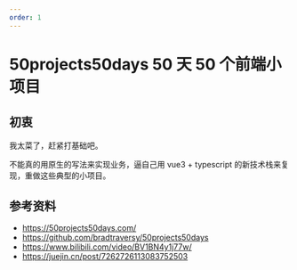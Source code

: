 ```yaml
---
order: 1
---
```


# 50projects50days 50 天 50 个前端小项目

## 初衷

我太菜了，赶紧打基础吧。

不能真的用原生的写法来实现业务，逼自己用 vue3 + typescript 的新技术栈来复现，重做这些典型的小项目。

## 参考资料

- https://50projects50days.com/
- https://github.com/bradtraversy/50projects50days
- https://www.bilibili.com/video/BV1BN4y1j77w/
- https://juejin.cn/post/7262726113083752503
